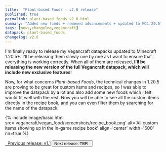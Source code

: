 ```yaml
---
title:  "Plant-based Foods - v2.0 release"
published: true
permalink: plant-based_foods_v2.0.html
summary: "Added new foods + removed advancements + updated to MC1.20.5"
tags: [news,changelog,vegancraft]
datapack: plant-based_foods
changelog: v2.0
---
```


I'm finally ready to release my Vegancraft datapacks updated to Minecraft 1.20.5+. I'll be releasing them slowly one by one as I want to ensure that everything is working correctly. When all of them are released, **I'll be releasing the new version of the full Vegancraft datapack, which will include new exclusive features**!

Now, for what concerns *Plant-based Foods*, the technical changes in 1.20.5 are proving to be great for custom items and recipes, so I was able to improve the datapack by a lot and also add some new foods which I felt would fit well with the rest. Now you will be able to see all the custom items directly in the recipe book, and you can even filter them by searching for the name of the datapack:

{% include image/basic.html src='vegancraft/vegan_food/screenshots/recipe_book.png' alt='All custom items showing up in the in-game recipe book' align='center' width='600' nn=true %}

<div class="btn-group">
    <a href="plant-based_foods_v1.1.html" role="button" class="btn btn-primary"><i class="fa fa-caret-left"></i>&nbsp; Previous release: v1.1</a>
    <button role="button" class="btn btn-default disabled">Next release: TBR &nbsp;<i class="fa fa-caret-right"></i> </button>
</div>